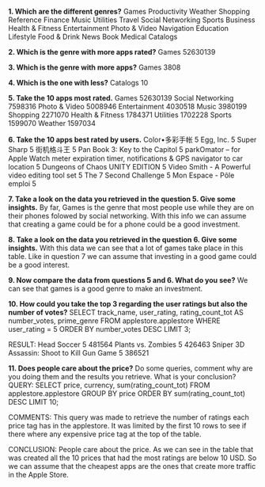 **1. Which are the different genres?**
Games
Productivity
Weather
Shopping
Reference
Finance
Music
Utilities
Travel
Social Networking
Sports
Business
Health & Fitness
Entertainment
Photo & Video
Navigation
Education
Lifestyle
Food & Drink
News
Book
Medical
Catalogs

**2. Which is the genre with more apps rated?**
Games	52630139

**3. Which is the genre with more apps?**
Games	3808

**4. Which is the one with less?**
Catalogs	10

**5. Take the 10 apps most rated.**
Games	52630139
Social Networking	7598316
Photo & Video	5008946
Entertainment	4030518
Music	3980199
Shopping	2271070
Health & Fitness	1784371
Utilities	1702228
Sports	1599070
Weather	1597034

**6. Take the 10 apps best rated by users.**
Color•多彩手帐	5
Egg, Inc.	5
Super Sharp	5
街机格斗王	5
Pan Book 3: Key to the Capitol	5
parkOmator – for Apple Watch meter expiration timer, notifications & GPS navigator to car location	5
Dungeons of Chaos UNITY EDITION	5
Video Smith - A Powerful video editing tool set	5
The 7 Second Challenge	5
Mon Espace - Pôle emploi	5

**7. Take a look on the data you retrieved in the question 5. Give some insights.**
By far, Games is the genre that most people use while they are on their phones folowed by social networking. 
With this info we can assume that creating a game could be for a phone could be a good investment.

**8. Take a look on the data you retrieved in the question 6. Give some insights.**
With this data we can see that a lot of games take place in this table. Like in question 7 we can assume that investing in a good game could be a good interest.

**9. Now compare the data from questions 5 and 6. What do you see?**
We can see that games is a good genre to make an investment.

**10. How could you take the top 3 regarding the user ratings but also the number of votes?**
SELECT track_name, user_rating, rating_count_tot AS number_votes, prime_genre
FROM applestore.applestore
WHERE user_rating = 5
ORDER BY number_votes DESC
LIMIT 3;

RESULT:
Head Soccer	5	481564
Plants vs. Zombies	5	426463
Sniper 3D Assassin: Shoot to Kill Gun Game	5	386521

**11. Does people care about the price?** Do some queries, comment why are you doing them and the results you retrieve. What is your conclusion?
QUERY:
SELECT price, currency, sum(rating_count_tot)
FROM applestore.applestore
GROUP BY price
ORDER BY sum(rating_count_tot) DESC
LIMIT 10;

COMMENTS:
This query was made to retrieve the number of ratings each price tag has in the applestore.
It was limited by the first 10 rows to see if there where any expensive price tag at the top of the table.

CONCLUSION:
People care about the price. As we can see in the table that was created all the 10 prices that had the most ratings are below 10 USD.
So we can assume that the cheapest apps are the ones that create more traffic in the Apple Store.
